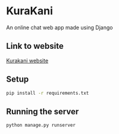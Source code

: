 # KuraKani
An online chat web app made using Django

## Link to website
[Kurakani website](https://kurokani.herokuapp.com/)

## Setup
```bash
pip install -r requirements.txt
```

## Running the server
```bash
python manage.py runserver
```
